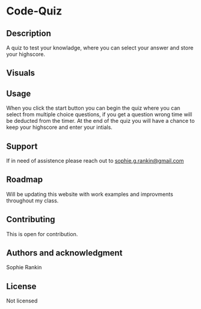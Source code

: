 # Code-Quiz


## Description
A quiz to test your knowladge, where you can select your answer and store your highscore.

## Visuals



## Usage
When you click the start button you can begin the quiz where you can select from multiple choice questions, if you get a question wrong time will be deducted from the timer. At the end of the quiz you will have a chance to keep your highscore and enter your intials.

## Support
If in need of assistence please reach out to sophie.g.rankin@gmail.com

## Roadmap
Will be updating this website with work examples and improvments throughout my class.

## Contributing
This is open for contribution.

## Authors and acknowledgment
Sophie Rankin

## License
Not licensed


